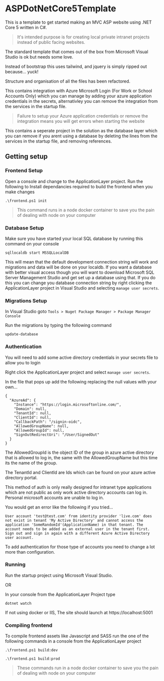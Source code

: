# ASPDotNetCore5Template

This is a template to get started making an MVC ASP website using .NET Core 5 written in C#.

> It's intended purpose is for creating local private intranet projects instead of public facing websites.

The standard template that comes out of the box from Microsoft Visual Studio is ok but needs some love.

Instead of bootstrap this uses tailwind, and jquery is simply ripped out because... yuck!

Structure and organisation of all the files has been refactored.

This contains integration with Azure Microsoft Login (For Work or School Accounts Only) which you can manage by adding your azure application credentials
in the secrets, alternativley you can remove the integration from the services in the startup file.

> Failure to setup your Azure application credentials or remove the integration means you will get errors when starting the website

This contains a seperate project in the solution as the database layer which you can remove if you arent using 
a database by deleting the lines from the services in the startup file, and removing references.

## Getting setup

### Frontend Setup

Open a console and change to the ApplicationLayer project. Run the following to Install dependancies required to build the frontend when you make changes

```
.\frontend.ps1 init
```

> This command runs in a node docker container to save you the pain of dealing with node on your computer

### Database Setup

Make sure you have started your local SQL database by running this command on your console

```
sqllocaldb start MSSQLLocalDB
```

This will mean that the default development connection string will work and migrations and data will be done on your localdb. If you want a database with better visual access though you will want to download Microsoft SQL Server Management Studio and get set up a database using that. If you do this you can change you database connection string by right clicking the ApplicationLayer project in Visual Studio and selecting `manage user secrets`.

### Migrations Setup

In Visual Studio goto `Tools > Nuget Package Manager > Package Manager Console`

Run the migrations by typing the following command

```
update-database
```

### Authentication

You will need to add some active directory credentials in your secrets file to allow you to login

Right click the ApplicationLayer project and select `manage user secrets`.

In the file that pops up add the following replacing the null values with your own...

```
{
  "AzureAd": {
    "Instance": "https://login.microsoftonline.com/",
    "Domain": null,
    "TenantId": null,
    "ClientId": null,
    "CallbackPath": "/signin-oidc",
    "AllowedGroupName": null,
    "AllowedGroupId": null,
    "SignOutRedirectUri": "/User/SignedOut"
  }
}
```

The AllowedGroupId is the object ID of the group in azure active directory that is allowed to log in, the same with the AllowedGroupName but this time its the name of the group.

The TenantId and ClientId are Ids which can be found on your azure active directory portal.

This method of auth is only really designed for intranet type applications which are not public as only work active directory accounts can log in. Personal microsoft accounts are unable to log in.

You would get an error like the following if you tried...

```
User account 'test@test.com' from identity provider 'live.com' does not exist in tenant 'My Active Directory' and cannot access the application 'SomeRandomId'(ApplicationName) in that tenant. The account needs to be added as an external user in the tenant first. Sign out and sign in again with a different Azure Active Directory user account.
```

To add authentication for those type of accounts you need to change a lot more than configuration.

### Running

Run the startup project using Microsoft Visual Studio. 

OR

In your console from the ApplicationLayer Project type

```
dotnet watch
```

If not using docker or IIS, The site should launch at https://localhost:5001

### Compiling frontend 

To compile frontend assets like Javascript and SASS run the one of the following commands in a console from the ApplicationLayer project

```
.\frontend.ps1 build:dev
```

```
.\frontend.ps1 build:prod
```

> These commands run in a node docker container to save you the pain of dealing with node on your computer